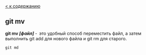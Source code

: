 [< к содержанию](../readme.md)



## git mv
**git mv *[файл]*** -  это удобный способ переместить файл, а затем выполнить git add для нового файла и git rm для старого.


`git md`